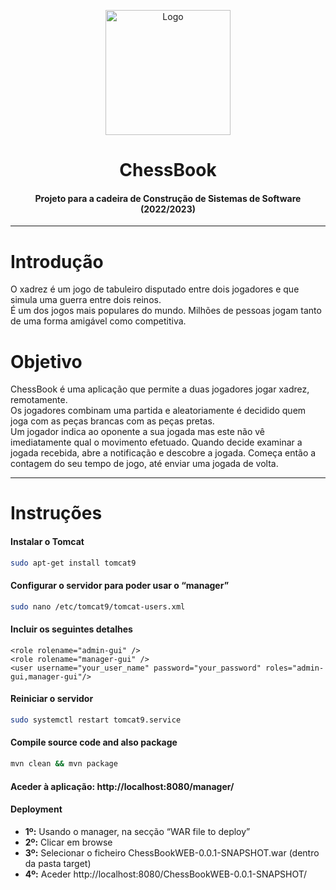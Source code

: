 <p align="center">
    <img src="https://encrypted-tbn0.gstatic.com/images?q=tbn:ANd9GcSGF-bBS1d--DM592E0LbOLxAuLU9AdUVgfvg&usqp=CAU" alt="Logo" width="200">
</p>

# <h1 align="center">ChessBook</h1>
<h4 align="center">Projeto para a cadeira de Construção de Sistemas de Software (2022/2023)</h4>

<hr>

# Introdução 
O xadrez é um jogo de tabuleiro disputado entre dois jogadores e que simula uma guerra entre dois reinos. <br>
É um dos jogos mais populares do mundo. Milhões de pessoas jogam tanto de uma forma amigável como competitiva. <br>  

# Objetivo
ChessBook é uma aplicação que permite a duas jogadores jogar xadrez, remotamente. <br>
Os jogadores combinam uma partida e aleatoriamente é decidido quem joga com as peças brancas com as peças pretas. <br>
Um jogador indica ao oponente a sua jogada mas este não vê imediatamente qual o movimento efetuado. Quando decide examinar a jogada recebida, abre a notificação e descobre a jogada. Começa então a contagem do seu tempo de jogo, até enviar uma jogada de volta.

<hr>

# Instruções   
#### Instalar o Tomcat

```bash
sudo apt-get install tomcat9
```

#### Configurar o servidor para poder usar o “manager”

```bash
sudo nano /etc/tomcat9/tomcat-users.xml
``` 

#### Incluir os seguintes detalhes

```
<role rolename="admin-gui" />
<role rolename="manager-gui" />
<user username="your_user_name" password="your_password" roles="admin-gui,manager-gui"/> 
```
#### Reiniciar o servidor

```bash
sudo systemctl restart tomcat9.service
```  
#### Compile source code and also package

```bash
mvn clean && mvn package
```  
#### Aceder à aplicação: http://localhost:8080/manager/ 

#### Deployment

- **1º:** Usando o manager, na secção “WAR file to deploy” <br>
- **2º:** Clicar em browse <br>
- **3º:** Selecionar o ficheiro ChessBookWEB-0.0.1-SNAPSHOT.war (dentro da pasta target)  <br>
- **4º:** Aceder http://localhost:8080/ChessBookWEB-0.0.1-SNAPSHOT/









